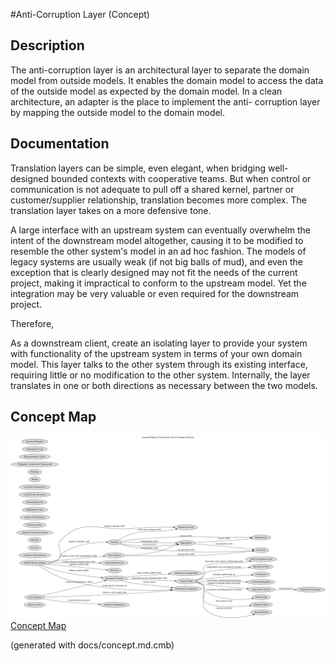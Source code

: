#Anti-Corruption Layer (Concept)
## Description
The anti-corruption layer is an architectural layer to separate the domain
model from outside models. It enables the domain model to access the data of
the outside model as expected by the domain model.
In a clean architecture, an adapter is the place to implement the anti-
corruption layer by mapping the outside model to the domain model.
## Documentation
Translation layers can be simple, even elegant, when bridging well-designed
bounded contexts with cooperative teams. But when control or communication is
not adequate to pull off a shared kernel, partner or customer/supplier
relationship, translation becomes more complex. The translation layer takes on
a more defensive tone.

A large interface with an upstream system can eventually overwhelm the intent
of the downstream model altogether, causing it to be modified to resemble the
other system's model in an ad hoc fashion. The models of legacy systems are
usually weak (if not big balls of mud), and even the exception that is clearly
designed may not fit the needs of the current project, making it impractical to
conform to the upstream model. Yet the integration may be very valuable or even
required for the downstream project.

Therefore,

As a downstream client, create an isolating layer to provide your system with
functionality of the upstream system in terms of your own domain model.
This layer talks to the other system through its existing interface, requiring
little or no modification to the other system. Internally, the layer translates
in one or both directions as necessary between the two models.

## Concept Map
![Concept Map of the Domain Driven Design Patterns](../ddd/concept-view.png)
[Concept Map](../ddd/concept-view.md)


(generated with docs/concept.md.cmb)
